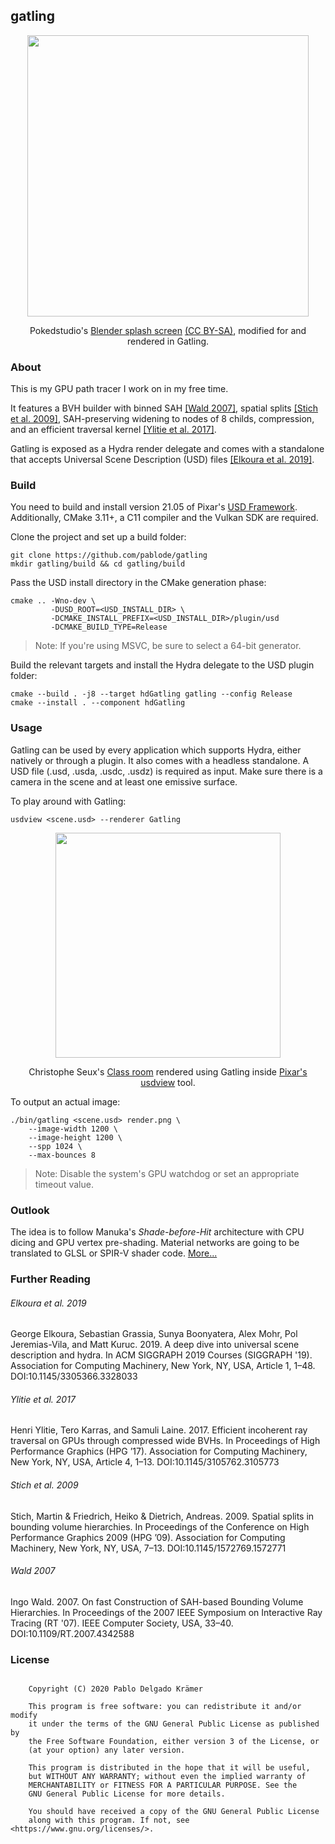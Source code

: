 
## gatling

<p align="middle">
  <a href="http://pablode.com/gatling/pokedstudio.png"><img width=450 src="http://pablode.com/gatling/pokedstudio_sm.png" /></a>
</p>
<p align="middle">
  Pokedstudio's <a href="https://cloud.blender.org/p/gallery/57e51eaa0fcf29412d1f1e76">Blender splash screen</a> <a href="https://creativecommons.org/licenses/by-sa/2.0/legalcode">(CC BY-SA)</a>, modified for and rendered in Gatling.
</p>

### About

This is my GPU path tracer I work on in my free time.  

It features a BVH builder with binned SAH [\[Wald 2007\]](#user-content-wald-2007), spatial splits [\[Stich et al. 2009\]](#user-content-stich-et-al-2009), SAH-preserving widening to nodes of 8 childs, compression, and an efficient traversal kernel [\[Ylitie et al. 2017\]](#user-content-ylitie-et-al-2017).

Gatling is exposed as a Hydra render delegate and comes with a standalone that accepts Universal Scene Description (USD) files [\[Elkoura et al. 2019\]](#user-content-elkoura-et-al-2019).

### Build

You need to build and install version 21.05 of Pixar's <a href="https://github.com/PixarAnimationStudios/USD">USD Framework</a>.
Additionally, CMake 3.11+, a C11 compiler and the Vulkan SDK are required.

Clone the project and set up a build folder:
```
git clone https://github.com/pablode/gatling
mkdir gatling/build && cd gatling/build
```

Pass the USD install directory in the CMake generation phase:
```
cmake .. -Wno-dev \
         -DUSD_ROOT=<USD_INSTALL_DIR> \
         -DCMAKE_INSTALL_PREFIX=<USD_INSTALL_DIR>/plugin/usd
         -DCMAKE_BUILD_TYPE=Release
```

> Note: If you're using MSVC, be sure to select a 64-bit generator.

Build the relevant targets and install the Hydra delegate to the USD plugin folder:
```
cmake --build . -j8 --target hdGatling gatling --config Release
cmake --install . --component hdGatling
```

### Usage

Gatling can be used by every application which supports Hydra, either natively or through a plugin. It also comes with a headless standalone.
A USD file (.usd, .usda, .usdc, .usdz) is required as input. Make sure there is a camera in the scene and at least one emissive surface.

To play around with Gatling:
```
usdview <scene.usd> --renderer Gatling
```

<p align="middle">
  <a href="http://pablode.com/gatling/usdview_classroom.png"><img width=360 src="http://pablode.com/gatling/usdview_classroom_sm.png" /></a>
</p>
<p align="middle">
  Christophe Seux's <a href="https://www.blender.org/download/demo-files/">Class room</a>
  rendered using Gatling inside <a href="https://graphics.pixar.com/usd/docs/USD-Toolset.html#USDToolset-usdview">Pixar's usdview</a> tool.
</p>

To output an actual image:
```
./bin/gatling <scene.usd> render.png \
    --image-width 1200 \
    --image-height 1200 \
    --spp 1024 \
    --max-bounces 8
```

> Note: Disable the system's GPU watchdog or set an appropriate timeout value.

### Outlook

The idea is to follow Manuka's _Shade-before-Hit_ architecture with CPU dicing and GPU vertex pre-shading. Material networks are going to be translated to GLSL or SPIR-V shader code. [More...](https://github.com/pablode/gatling/projects)

### Further Reading

###### Elkoura et al. 2019
George Elkoura, Sebastian Grassia, Sunya Boonyatera, Alex Mohr, Pol Jeremias-Vila, and Matt Kuruc. 2019. A deep dive into universal scene description and hydra. In ACM SIGGRAPH 2019 Courses (SIGGRAPH '19). Association for Computing Machinery, New York, NY, USA, Article 1, 1–48. DOI:10.1145/3305366.3328033

###### Ylitie et al. 2017
Henri Ylitie, Tero Karras, and Samuli Laine. 2017. Efficient incoherent ray traversal on GPUs through compressed wide BVHs. In Proceedings of High Performance Graphics (HPG ’17). Association for Computing Machinery, New York, NY, USA, Article 4, 1–13. DOI:10.1145/3105762.3105773

###### Stich et al. 2009
Stich, Martin & Friedrich, Heiko & Dietrich, Andreas. 2009. Spatial splits in bounding volume hierarchies. In Proceedings of the Conference on High Performance Graphics 2009 (HPG ’09). Association for Computing Machinery, New York, NY, USA, 7–13. DOI:10.1145/1572769.1572771

###### Wald 2007
Ingo Wald. 2007. On fast Construction of SAH-based Bounding Volume Hierarchies. In Proceedings of the 2007 IEEE Symposium on Interactive Ray Tracing (RT '07). IEEE Computer Society, USA, 33–40. DOI:10.1109/RT.2007.4342588

### License

```

    Copyright (C) 2020 Pablo Delgado Krämer

    This program is free software: you can redistribute it and/or modify
    it under the terms of the GNU General Public License as published by
    the Free Software Foundation, either version 3 of the License, or
    (at your option) any later version.

    This program is distributed in the hope that it will be useful,
    but WITHOUT ANY WARRANTY; without even the implied warranty of
    MERCHANTABILITY or FITNESS FOR A PARTICULAR PURPOSE. See the
    GNU General Public License for more details.

    You should have received a copy of the GNU General Public License
    along with this program. If not, see <https://www.gnu.org/licenses/>.

```
